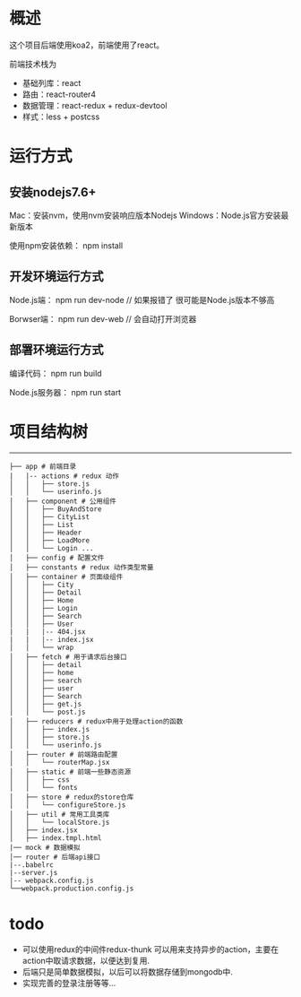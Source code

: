 # 概述

这个项目后端使用koa2，前端使用了react。

前端技术栈为
- 基础列库：react
- 路由：react-router4
- 数据管理：react-redux + redux-devtool
- 样式：less + postcss

# 运行方式

## 安装nodejs7.6+
Mac：安装nvm，使用nvm安装响应版本Nodejs
Windows：Node.js官方安装最新版本

使用npm安装依赖：
npm install

## 开发环境运行方式
Node.js端：
npm run dev-node // 如果报错了 很可能是Node.js版本不够高

Borwser端：
npm run dev-web // 会自动打开浏览器

## 部署环境运行方式

编译代码：
npm run build

Node.js服务器：
npm run start

# 项目结构树
---
```
├── app # 前端目录
|   |-- actions # redux 动作
│   │   ├── store.js
│   │   └── userinfo.js
│   ├── component # 公用组件
│   │   ├── BuyAndStore
│   │   ├── CityList
│   │   ├── List
│   │   ├── Header
│   │   ├── LoadMore
│   │   └── Login ...
│   ├── config # 配置文件
│   ├── constants # redux 动作类型常量
│   ├── container # 页面级组件
│   │   ├── City
│   │   ├── Detail
│   │   ├── Home
│   │   ├── Login
│   │   ├── Search
│   │   ├── User
|   |   |-- 404.jsx
|   |   |-- index.jsx
│   │   └── wrap
│   ├── fetch # 用于请求后台接口
│   │   ├── detail
│   │   ├── home
│   │   ├── search
│   │   ├── user
│   │   ├── Search
│   │   ├── get.js
│   │   └── post.js
│   ├── reducers # redux中用于处理action的函数
│   │   ├── index.js
│   │   ├── store.js
│   │   └── userinfo.js
│   ├── router # 前端路由配置
│   │   └── routerMap.jsx
│   ├── static # 前端一些静态资源
│   │   ├── css
│   │   └── fonts
│   ├── store # redux的store仓库
│   │   └── configureStore.js
│   ├── util # 常用工具类库
│   │   └── localStore.js
│   ├── index.jsx
│   ├── index.tmpl.html
|── mock # 数据模拟
│── router # 后端api接口
|--.babelrc
|--server.js
|-- webpack.config.js
└──webpack.production.config.js
```

# todo
- 可以使用redux的中间件redux-thunk 可以用来支持异步的action，主要在action中取请求数据，以便达到复用.
- 后端只是简单数据模拟，以后可以将数据存储到mongodb中.
- 实现完善的登录注册等等...
